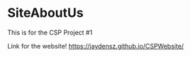 # SiteAboutUs
This is for the CSP Project #1

Link for the website!
https://jaydensz.github.io/CSPWebsite/